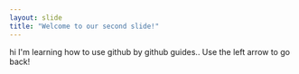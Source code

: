 ```yaml
---
layout: slide
title: "Welcome to our second slide!"
---
```

hi I'm learning how to use github by github guides..
Use the left arrow to go back!
